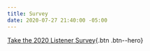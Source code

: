 ```yaml
---
title: Survey
date: 2020-07-27 21:40:00 -05:00
---
```


[Take the 2020 Listener Survey](https://whatevertown.typeform.com/to/uLJnplkR){.btn .btn--hero}